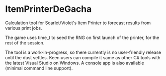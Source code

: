 ItemPrinterDeGacha
=====
Calculation tool for Scarlet/Violet's Item Printer to forecast results from various print jobs.

The game uses time_t to seed the RNG on first launch of the printer, for the rest of the session.

The tool is a work-in-progress, so there currently is no user-friendly release until the dust settles. Keen users can compile it same as other C# tools with the latest Visual Studio on Windows. A console app is also available (minimal command line support).
